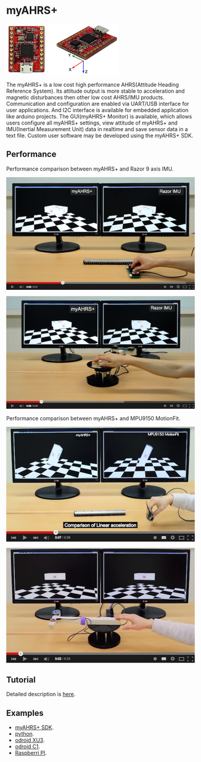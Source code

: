 myAHRS+
====================

![ScreenShot](tutorial/images/wiki_image_1.png)

The myAHRS+ is a low cost high performance AHRS(Attitude Heading Reference System). 
Its attitude output is more stable to acceleration and magnetic disturbances then other low cost AHRS/IMU products. 
Communication and configuration are enabled via UART/USB interface for user applications. And I2C interface is available for embedded application like arduino projects.
The GUI(myAHRS+ Monitor) is available, which allows users configure all myAHRS+  settings, view attitude of myAHRS+ and IMU(Inertial Measurement Unit) data in realtime and save sensor data in a text file. Custom user software may be developed using the myAHRS+ SDK.


## Performance

Performance comparison between myAHRS+ and Razor 9 axis IMU.

[![ScreenShot](tutorial/images/wiki_image_4_performance_l.png)](http://www.youtube.com/watch?v=vg1yE199DGE)

[![ScreenShot](tutorial/images/wiki_image_4_performance_c.png)](http://www.youtube.com/watch?v=5NDU6PcPhBw)

Performance comparison between myAHRS+ and MPU9150 MotionFit.

[![ScreenShot](tutorial/images/wiki_image_4_performance_l_2.png)](http://youtu.be/JtE3BCpq8MA?list=UUr3H8wg38P8b4skZZi_tpYA)

[![ScreenShot](tutorial/images/wiki_image_4_performance_c_2.png)](http://youtu.be/AI0JuWKJFR8?list=UUr3H8wg38P8b4skZZi_tpYA)

## Tutorial

Detailed description is [here](tutorial).


## Examples

* [myAHRS+ SDK](common_cpp).
* [python](common_python).
* [odroid XU3](odroid_xu3).
* [odroid C1](odroid_c1).
* [Raspberri PI](raspberry_pi).
